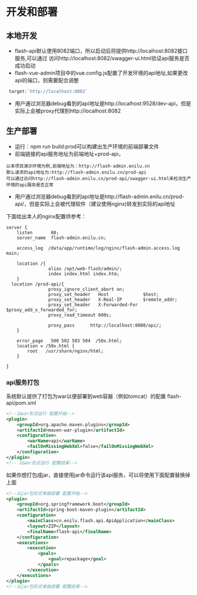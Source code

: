 # 开发和部署

## 本地开发
- flash-api默认使用8082端口，所以启动后将提供http://localhost:8082接口服务,可以通过 访问http://localhost:8082/swagger-ui.html验证api服务是否成功启动
- flash-vue-admin项目中的vue.config.js配置了开发环境的api地址,如果更改api的端口，则需要配合调整
```javascript
 target:`http://localhost:8082`
```
- 用户通过浏览器debug看到的api地址是http://localhost:9528/dev-api，但是实际上会被proxy代理到http://localhost:8082



## 生产部署

- 运行：npm run build:prod可以构建出生产环境的前端部署文件
- 前端链接的api服务地址为前端地址+prod-api，
```
以本项目演示环境为例,前端地址为：http://flash-admin.enilu.cn
那么请求的api地址为:http://flash-admin.enilu.cn/prod-api
可以通过访问http://flash-admin.enilu.cn/prod-api/swagger-ui.html来检测生产环境的api服务是否正常
```

- 用户通过浏览器debug看到的api地址是http://flash-admin.enilu.cn/prod-api/，但是实际上会被代理软件（建议使用nginx)转发到实际的api地址


下面给出本人的nginx配置供参考：
```
server {
    listen       80;
    server_name  flash-admin.enilu.cn;

    access_log  /data/app/runtime/log/nginx/flash-admin.access.log  main;
    
    location /{
                alias /opt/web-flash/admin/;
                index index.html index.htm;
    }
  location /prod-api/{
                proxy_ignore_client_abort on;
                proxy_set_header   Host             $host;
                proxy_set_header   X-Real-IP        $remote_addr;
                proxy_set_header   X-Forwarded-For $proxy_add_x_forwarded_for;
                proxy_read_timeout 600s;

                proxy_pass      http://localhost:8080/api/;
    }

    error_page   500 502 503 504  /50x.html;
    location = /50x.html {
        root   /usr/share/nginx/html;
    }

}

```

### api服务打包
系统默认提供了打包为war以便部署到web容器（例如tomcat）的配置
flash-api/pom.xml
```xml
<!--以war形式运行 配置开始-->
<plugin>
    <groupId>org.apache.maven.plugins</groupId>
    <artifactId>maven-war-plugin</artifactId>
    <configuration>
        <warName>api</warName>
        <failOnMissingWebXml>false</failOnMissingWebXml>
    </configuration>
</plugin>
<!-- 以war形式运行 配置结束-->
```

如果你想打包成jar，直接使用jar命令运行该api服务，可以将使用下面配置替换掉上面
```xml
<!--以jar包形式单独部署 配置开始-->
<plugin>
    <groupId>org.springframework.boot</groupId>
    <artifactId>spring-boot-maven-plugin</artifactId>
    <configuration>
        <mainClass>cn.enilu.flash.api.ApiApplication</mainClass>
        <layout>ZIP</layout>
        <finalName>flash-api</finalName>
    </configuration>
    <executions>
        <execution>
            <goals>
                <goal>repackage</goal>
            </goals>
        </execution>
    </executions>
</plugin>
<!--以jar包形式单独部署 配置结束-->
```
